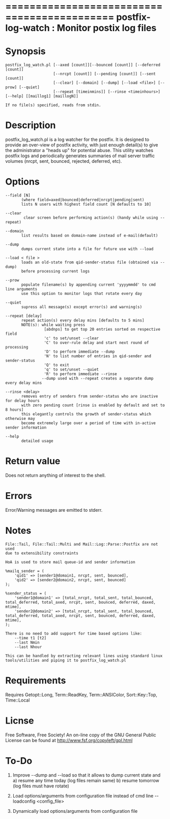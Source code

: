 ============================================
postfix-log-watch : Monitor postix log files
============================================

Synopsis
========

    postfix_log_watch.pl [--axed [count]][--bounced [count]] [--deferred [count]]
                         [--nrcpt [count]] [--pending [count]] [--sent [count]]
                         [--clear] [--domain] [--dump] [--load <file>] [--prow] [--quiet]
                         [--repeat [timeinmins]] [--rinse <timeinhours>] [--help] [[maillog1] [maillogN]]

    If no file(s) specified, reads from stdin.

Description
===========

  postfix_log_watch.pl is a log watcher for the postfix. It is designed to provide an over-view of postfix activity, with just enough detail(s) to give the administrator a "heads up" for potential abuse. This utility watches postfix logs and periodically generates summaries of mail server traffic volumes (nrcpt, sent, bounced, rejected, deferred, etc).

Options
=======

    --field [N]
           (where field=axed|bounced|deferred|nrcpt|pending|sent)
           lists N users with highest field count [N defaults to 10]

    --clear
            clear screen before performing action(s) (handy while using --repeat)

    --domain
           list results based on domain-name instead of e-mail(default)

    --dump
           dumps current state into a file for future use with --load

    --load < file >
           loads an old-state from qid-sender-status file (obtained via --dump)
           before processing current logs

    --prow
           populate filename(s) by appending current 'yyyymmdd' to cmd line arguments
           use this option to monitor logs that rotate every day

    --quiet
           supress all message(s) except error(s) and warning(s)

    --repeat [delay]
           repeat action(s) every delay mins [defaults to 5 mins]
           NOTE(s): while waiting press
                     [abdnps] to get top 20 entries sorted on respective field
                     'c' to set/unset --clear
                     'C' to over-rule delay and start next round of processing
                     'D' to perform immediate --dump
                     'N' to list number of entries in qid-sender and sender-status
                     'Q' to exit
                     'q' to set/unset --quiet
                     'R' to perform immediate --rinse
                    --dump used with --repeat creates a separate dump every delay mins

    --rinse <delay>
           removes entry of senders from sender-status who are inactive for delay hours
           with zero pending count [rinse is enabled by default and set to 8 hours]
           this elegantly controls the growth of sender-status which otherwise may
           become extremely large over a period of time with in-active sender information

    --help
           detailed usage

Return value
============

  Does not return anything of interest to the shell.

Errors
======

  Error/Warning messages are emitted to stderr.

Notes
=====
    File::Tail, File::Tail::Multi and Mail::Log::Parse::Postfix are not used
    due to extensibility constraints

    HoA is used to store mail queue-id and sender information

    %mailq_sender = (
        'qid1' => [sender1@domain1, nrcpt, sent, bounced],
        'qid2' => [sender2@domain2, nrcpt, sent, bounced]
    );

    %sender_status = (
        'sender1@domain1' => [total_nrcpt, total_sent, total_bounced, total_deferred, total_axed, nrcpt, sent, bounced, deferred, daxed, mtime],
        'sender2@domain2' => [total_nrcpt, total_sent, total_bounced, total_deferred, total_axed, nrcpt, sent, bounced, deferred, daxed, mtime],
    );

    There is no need to add support for time based options like:
        --time t1 [t2]
        --last Nmin
        --last Nhour

    This can be handled by extracting relevant lines using standard linux
    tools/utilities and piping it to postfix_log_watch.pl


Requirements
============

  Requires Getopt::Long, Term::ReadKey, Term::ANSIColor, Sort::Key::Top, Time::Local

Licnse
=======
  
  Free Software, Free Society!
  An on-line copy of the GNU General Public License can be found at http://www.fsf.org/copyleft/gpl.html

To-Do
=====

  1) Improve --dump and --load so that it allows to dump current state and a) resume any time today (log files remain same) b) resume tomorrow (log files must have rotate)
  
  2) Load options/arguments from configuration file instead of cmd line
     --loadconfig <config_file>
     
  3) Dynamically load options/arguments from configuration file
